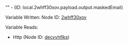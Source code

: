 "" - (ID: local.2whff30xov.payload.output.maskedEmail)

Variable Written:
Node ID: [2whff30xov](../nodes/2whff30xov.md)

Variable Reads:
* Http (Node ID: [decvvhflks](../nodes/decvvhflks.md))
